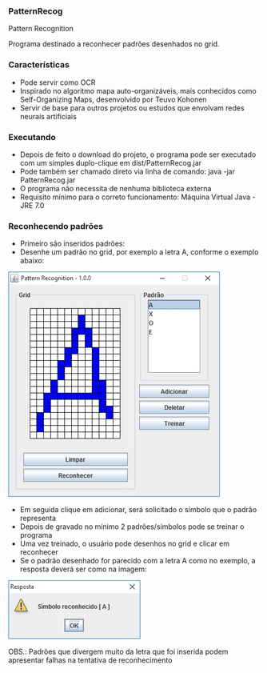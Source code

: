 ### PatternRecog
Pattern Recognition

Programa destinado a reconhecer padrões desenhados no grid.

### Características
 - Pode servir como OCR
 - Inspirado no algoritmo mapa auto-organizáveis, mais conhecidos como Self-Organizing Maps, desenvolvido por Teuvo Kohonen
 - Servir de base para outros projetos ou estudos que envolvam redes neurais artificiais

### Executando
 - Depois de feito o download do projeto, o programa pode ser executado com um simples duplo-clique em dist/PatternRecog.jar <br>
 - Pode também ser chamado direto via linha de comando: java -jar PatternRecog.jar<br>
 - O programa não necessita de nenhuma biblioteca externa<br>
 - Requisito mínimo para o correto funcionamento: Máquina Virtual Java - JRE 7.0<br>

### Reconhecendo padrões
 - Primeiro são inseridos padrões:<br>
 - Desenhe um padrão no grid, por exemplo a letra A, conforme o exemplo abaixo:<br>

![screenshot](PatternRecog/img/LetterA01.jpg)

 - Em seguida clique em adicionar, será solicitado o símbolo que o padrão representa<br>
 - Depois de gravado no mínimo 2 padrões/símbolos pode se treinar o programa<br>
 - Uma vez treinado, o usuário pode desenhos no grid e clicar em reconhecer<br>
 - Se o padrão desenhado for parecido com a letra A como no exemplo, a resposta deverá ser como na imagem:<br>

![screenshot](PatternRecog/img/LetterA02.jpg)

OBS.: Padrões que divergem muito da letra que foi inserida podem apresentar falhas na tentativa de reconhecimento<br>

